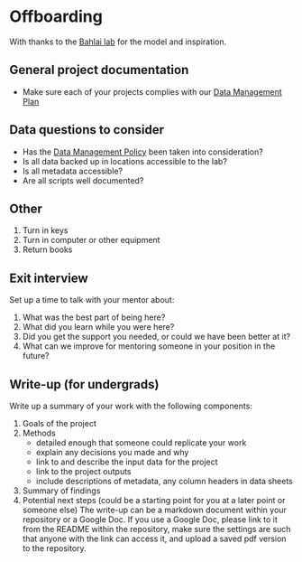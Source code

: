Offboarding
================

With thanks to the [Bahlai lab](https://github.com/BahlaiLab) for the model and inspiration.

General project documentation
-----------------------------
* Make sure each of your projects complies with our [Data Management Plan](https://github.com/pinskylab/how_we_work/blob/master/data-management.md)

Data questions to consider
--------------------------
* Has the [Data Management Policy](https://github.com/pinskylab/how_we_work/blob/master/data-management.md) been taken into consideration?
* Is all data backed up in locations accessible to the lab?
* Is all metadata accessible?
* Are all scripts well documented?

Other
----
1. Turn in keys
1. Turn in computer or other equipment
1. Return books

Exit interview
--------------
Set up a time to talk with your mentor about:
1. What was the best part of being here?
1. What did you learn while you were here?
1. Did you get the support you needed, or could we have been better at it?
1. What can we improve for mentoring someone in your position in the future?

Write-up (for undergrads)
-------------------------
Write up a summary of your work with the following components:
1. Goals of the project
1. Methods
   * detailed enough that someone could replicate your work
   * explain any decisions you made and why
   * link to and describe the input data for the project
   * link to the project outputs
   * include descriptions of metadata, any column headers in data sheets
1. Summary of findings
1. Potential next steps (could be a starting point for you at a later point or someone else)
The write-up can be a markdown document within your repository or a Google Doc. If you use a Google Doc, please link to it from the README within the repository, make sure the settings are such that anyone with the link can access it, and upload a saved pdf version to the repository.
